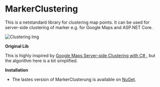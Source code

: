 # MarkerClustering

This is a netstandard library for clustering map points. It can be used for server-side clustering of marker e.g. for Google Maps and ASP.NET Core.


![Clustering Img](https://raw.githubusercontent.com/pootzko/GoogleMaps.Net.Clustering/master/cluster-map.png "clustering image")

**Original Lib**  

This is highly inspired by [Google Maps Server-side Clustering with C#
](https://github.com/pootzko/GoogleMaps.Net.Clustering), but the algorithm here is a bit simplified.



**Installation**  

* The lastes version of MarkerClusterung is available on [NuGet](https://www.nuget.org/packages/MarkerClustering).

